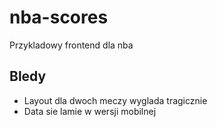 # nba-scores
Przykladowy frontend dla nba

## Bledy
- Layout dla dwoch meczy wyglada tragicznie
- Data sie lamie w wersji mobilnej